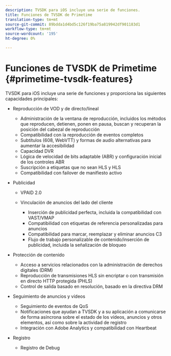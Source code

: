 ```yaml
---
description: TVSDK para iOS incluye una serie de funciones.
title: Funciones de TVSDK de Primetime
translation-type: tm+mt
source-git-commit: 89bdda1d4bd5c126f19ba75a819942df901183d1
workflow-type: tm+mt
source-wordcount: '195'
ht-degree: 0%

---
```



# Funciones de TVSDK de Primetime {#primetime-tvsdk-features}

TVSDK para iOS incluye una serie de funciones y proporciona las siguientes capacidades principales:

* Reproducción de VOD y de directo/lineal

   * Administración de la ventana de reproducción, incluidos los métodos que reproducen, detienen, ponen en pausa, buscan y recuperan la posición del cabezal de reproducción
   * Compatibilidad con la reproducción de eventos completos
   * Subtítulos (608, WebVTT) y formas de audio alternativas para aumentar la accesibilidad
   * Capacidad DVR
   * Lógica de velocidad de bits adaptable (ABR) y configuración inicial de los controles ABR
   * Suscripción a etiquetas que no sean HLS y HLS
   * Compatibilidad con failover de manifiesto activo

* Publicidad

   * VPAID 2.0
   * Vinculación de anuncios del lado del cliente

      * Inserción de publicidad perfecta, incluida la compatibilidad con VAST/VMAP
      * Compatibilidad con etiquetas de referencia personalizadas para anuncios
      * Compatibilidad para marcar, reemplazar y eliminar anuncios C3
      * Flujo de trabajo personalizable de contenido/inserción de publicidad, incluida la señalización de bloqueo

* Protección de contenido

   * Acceso a servicios relacionados con la administración de derechos digitales (DRM)
   * Reproducción de transmisiones HLS sin encriptar o con transmisión en directo HTTP protegida (PHLS)
   * Control de salida basado en resolución, basado en la directiva DRM

* Seguimiento de anuncios y vídeos

   * Seguimiento de eventos de QoS
   * Notificaciones que ayudan a TVSDK y a su aplicación a comunicarse de forma asíncrona sobre el estado de los vídeos, anuncios y otros elementos, así como sobre la actividad de registro
   * Integración con Adobe Analytics y compatibilidad con Heartbeat

* Registro

   * Registro de Debug

